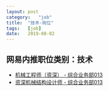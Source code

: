 ```yaml
---
layout:	post
category:	"job"
title:	"技术-岗位"
tags:	[job]
date:	2019-08-02
---
```

## 网易内推职位类别：技术
- [机械工程师（资深） - 综合业务部013](http://mobile.bole.netease.com/bole/boleDetail?id=17274&employeeId=346f03c3cda5f04c&key=all)
- [资深机械结构设计师 - 综合业务部013](http://mobile.bole.netease.com/bole/boleDetail?id=17214&employeeId=346f03c3cda5f04c&key=all)
